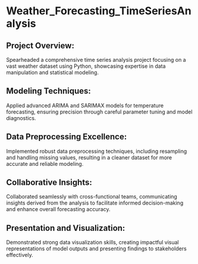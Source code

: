 # Weather_Forecasting_TimeSeriesAnalysis
## Project Overview:
Spearheaded a comprehensive time series analysis project focusing on a vast weather dataset using Python, showcasing expertise in data manipulation and statistical modeling.

## Modeling Techniques:
Applied advanced ARIMA and SARIMAX models for temperature forecasting, ensuring precision through careful parameter tuning and model diagnostics.

## Data Preprocessing Excellence:
Implemented robust data preprocessing techniques, including resampling and handling missing values, resulting in a cleaner dataset for more accurate and reliable modeling.

## Collaborative Insights:
Collaborated seamlessly with cross-functional teams, communicating insights derived from the analysis to facilitate informed decision-making and enhance overall forecasting accuracy.

## Presentation and Visualization:
Demonstrated strong data visualization skills, creating impactful visual representations of model outputs and presenting findings to stakeholders effectively.
